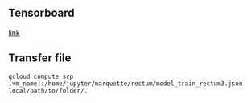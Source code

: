## Tensorboard

[link](https://cs.brown.edu/courses/csci1430/proj4/gcp-guide/)


## Transfer file
```
gcloud compute scp [vm_name]:/home/jupyter/marquette/rectum/model_train_rectum3.json local/path/to/folder/.

```
